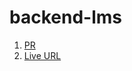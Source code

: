 # backend-lms

1. [PR](https://github.com/LM-System/backend-lms/pulls)
2. [Live URL](https://lms-c6x9.onrender.com)
